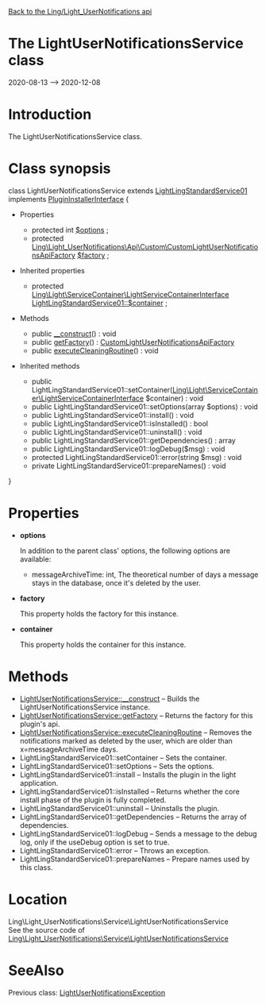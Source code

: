 [Back to the Ling/Light_UserNotifications api](https://github.com/lingtalfi/Light_UserNotifications/blob/master/doc/api/Ling/Light_UserNotifications.md)



The LightUserNotificationsService class
================
2020-08-13 --> 2020-12-08






Introduction
============

The LightUserNotificationsService class.



Class synopsis
==============


class <span class="pl-k">LightUserNotificationsService</span> extends [LightLingStandardService01](https://github.com/lingtalfi/Light_LingStandardService/blob/master/doc/api/Ling/Light_LingStandardService/Service/LightLingStandardService01.md) implements [PluginInstallerInterface](https://github.com/lingtalfi/Light_PluginInstaller/blob/master/doc/api/Ling/Light_PluginInstaller/PluginInstaller/PluginInstallerInterface.md) {

- Properties
    - protected int [$options](#property-options) ;
    - protected [Ling\Light_UserNotifications\Api\Custom\CustomLightUserNotificationsApiFactory](https://github.com/lingtalfi/Light_UserNotifications/blob/master/doc/api/Ling/Light_UserNotifications/Api/Custom/CustomLightUserNotificationsApiFactory.md) [$factory](#property-factory) ;

- Inherited properties
    - protected [Ling\Light\ServiceContainer\LightServiceContainerInterface](https://github.com/lingtalfi/Light/blob/master/doc/api/Ling/Light/ServiceContainer/LightServiceContainerInterface.md) [LightLingStandardService01::$container](#property-container) ;

- Methods
    - public [__construct](https://github.com/lingtalfi/Light_UserNotifications/blob/master/doc/api/Ling/Light_UserNotifications/Service/LightUserNotificationsService/__construct.md)() : void
    - public [getFactory](https://github.com/lingtalfi/Light_UserNotifications/blob/master/doc/api/Ling/Light_UserNotifications/Service/LightUserNotificationsService/getFactory.md)() : [CustomLightUserNotificationsApiFactory](https://github.com/lingtalfi/Light_UserNotifications/blob/master/doc/api/Ling/Light_UserNotifications/Api/Custom/CustomLightUserNotificationsApiFactory.md)
    - public [executeCleaningRoutine](https://github.com/lingtalfi/Light_UserNotifications/blob/master/doc/api/Ling/Light_UserNotifications/Service/LightUserNotificationsService/executeCleaningRoutine.md)() : void

- Inherited methods
    - public LightLingStandardService01::setContainer([Ling\Light\ServiceContainer\LightServiceContainerInterface](https://github.com/lingtalfi/Light/blob/master/doc/api/Ling/Light/ServiceContainer/LightServiceContainerInterface.md) $container) : void
    - public LightLingStandardService01::setOptions(array $options) : void
    - public LightLingStandardService01::install() : void
    - public LightLingStandardService01::isInstalled() : bool
    - public LightLingStandardService01::uninstall() : void
    - public LightLingStandardService01::getDependencies() : array
    - public LightLingStandardService01::logDebug($msg) : void
    - protected LightLingStandardService01::error(string $msg) : void
    - private LightLingStandardService01::prepareNames() : void

}




Properties
=============

- <span id="property-options"><b>options</b></span>

    In addition to the parent class' options,
    the following options are available:
    - messageArchiveTime: int, The theoretical number of days a message stays in the database, once it's deleted by the user.
    
    

- <span id="property-factory"><b>factory</b></span>

    This property holds the factory for this instance.
    
    

- <span id="property-container"><b>container</b></span>

    This property holds the container for this instance.
    
    



Methods
==============

- [LightUserNotificationsService::__construct](https://github.com/lingtalfi/Light_UserNotifications/blob/master/doc/api/Ling/Light_UserNotifications/Service/LightUserNotificationsService/__construct.md) &ndash; Builds the LightUserNotificationsService instance.
- [LightUserNotificationsService::getFactory](https://github.com/lingtalfi/Light_UserNotifications/blob/master/doc/api/Ling/Light_UserNotifications/Service/LightUserNotificationsService/getFactory.md) &ndash; Returns the factory for this plugin's api.
- [LightUserNotificationsService::executeCleaningRoutine](https://github.com/lingtalfi/Light_UserNotifications/blob/master/doc/api/Ling/Light_UserNotifications/Service/LightUserNotificationsService/executeCleaningRoutine.md) &ndash; Removes the notifications marked as deleted by the user, which are older than x=messageArchiveTime days.
- LightLingStandardService01::setContainer &ndash; Sets the container.
- LightLingStandardService01::setOptions &ndash; Sets the options.
- LightLingStandardService01::install &ndash; Installs the plugin in the light application.
- LightLingStandardService01::isInstalled &ndash; Returns whether the core install phase of the plugin is fully completed.
- LightLingStandardService01::uninstall &ndash; Uninstalls the plugin.
- LightLingStandardService01::getDependencies &ndash; Returns the array of dependencies.
- LightLingStandardService01::logDebug &ndash; Sends a message to the debug log, only if the useDebug option is set to true.
- LightLingStandardService01::error &ndash; Throws an exception.
- LightLingStandardService01::prepareNames &ndash; Prepare names used by this class.





Location
=============
Ling\Light_UserNotifications\Service\LightUserNotificationsService<br>
See the source code of [Ling\Light_UserNotifications\Service\LightUserNotificationsService](https://github.com/lingtalfi/Light_UserNotifications/blob/master/Service/LightUserNotificationsService.php)



SeeAlso
==============
Previous class: [LightUserNotificationsException](https://github.com/lingtalfi/Light_UserNotifications/blob/master/doc/api/Ling/Light_UserNotifications/Exception/LightUserNotificationsException.md)<br>
